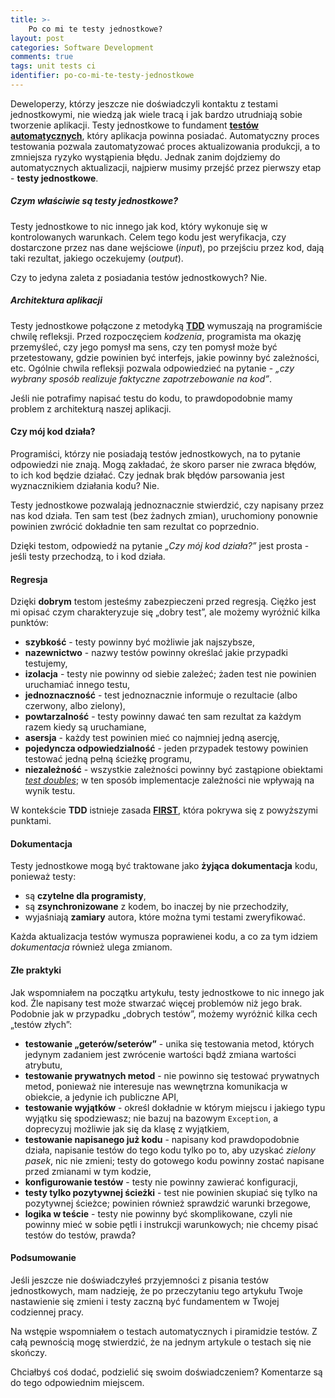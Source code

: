 ```yaml
---
title: >-
    Po co mi te testy jednostkowe?
layout: post
categories: Software Development
comments: true
tags: unit tests ci
identifier: po-co-mi-te-testy-jednostkowe
---
```


Deweloperzy, którzy jeszcze nie doświadczyli kontaktu z testami jednostkowymi, nie wiedzą jak wiele tracą i jak bardzo
utrudniają sobie tworzenie aplikacji. 
Testy jednostkowe to fundament [**testów automatycznych**](https://watirmelon.files.wordpress.com/2012/01/idealautomatedtestingpyramid.png),
który aplikacja powinna posiadać. Automatyczny proces testowania pozwala zautomatyzować proces 
aktualizowania produkcji, a to zmniejsza ryzyko wystąpienia błędu. Jednak zanim dojdziemy do automatycznych
aktualizacji, najpierw musimy przejść przez pierwszy etap - **testy jednostkowe**.

##### Czym właściwie są testy jednostkowe?

Testy jednostkowe to nic innego jak kod, który wykonuje się w kontrolowanych warunkach. Celem tego kodu jest weryfikacja,
czy dostarczone przez nas dane wejściowe (*input*), po przejściu przez kod, dają taki rezultat, jakiego oczekujemy (*output*).

Czy to jedyna zaleta z posiadania testów jednostkowych? Nie.

##### Architektura aplikacji

Testy jednostkowe połączone z metodyką [**TDD**](https://en.wikipedia.org/wiki/Test-driven_development) 
wymuszają na programiście chwilę refleksji. Przed rozpoczęciem *kodzenia*, programista ma okazję przemyśleć,
czy jego pomysł ma sens, czy ten pomysł może być przetestowany, gdzie powinien być interfejs, jakie powinny być zależności, etc.
Ogólnie chwila refleksji pozwala odpowiedzieć na pytanie - *„czy wybrany sposób realizuje faktyczne zapotrzebowanie na kod”*.

Jeśli nie potrafimy napisać testu do kodu, to prawdopodobnie mamy problem z architekturą naszej aplikacji.

#### Czy mój kod działa?

Programiści, którzy nie posiadają testów jednostkowych, na to pytanie odpowiedzi nie znają. Mogą zakładać, że skoro 
parser nie zwraca błędów, to ich kod będzie działać. Czy jednak brak błędów parsowania jest wyznacznikiem działania kodu? Nie.

Testy jednostkowe pozwalają jednoznacznie stwierdzić, czy napisany przez nas kod działa. Ten sam test (bez żadnych zmian), uruchomiony ponownie
powinien zwrócić dokładnie ten sam rezultat co poprzednio.

Dzięki testom, odpowiedź na pytanie *„Czy mój kod działa?”* jest prosta - jeśli testy przechodzą, to i kod działa.

#### Regresja

Dzięki **dobrym** testom jesteśmy zabezpieczeni przed regresją. Ciężko jest mi opisać czym charakteryzuje się „dobry test”, ale możemy wyróżnić kilka punktów:

- **szybkość** - testy powinny być możliwie jak najszybsze,
- **nazewnictwo** - nazwy testów powinny określać jakie przypadki testujemy,
- **izolacja** - testy nie powinny od siebie zależeć; żaden test nie powinien uruchamiać innego testu,
- **jednoznaczność** - test jednoznacznie informuje o rezultacie (albo czerwony, albo zielony),
- **powtarzalność** - testy powinny dawać ten sam rezultat za każdym razem kiedy są uruchamiane,
- **asersja** - każdy test powinien mieć co najmniej jedną asercję,
- **pojedyncza odpowiedzialność** - jeden przypadek testowy powinien testować jedną pełną ścieżkę programu,
- **niezależność** - wszystkie zależności powinny być zastąpione obiektami [*test doubles*](https://en.wikipedia.org/wiki/Test_double); w ten sposób implementacje zależności nie wpływają na wynik testu.

W kontekście **TDD** istnieje zasada [**FIRST**](https://github.com/ghsukumar/SFDC_Best_Practices/wiki/F.I.R.S.T-Principles-of-Unit-Testing),
która pokrywa się z powyższymi punktami.

#### Dokumentacja

Testy jednostkowe mogą być traktowane jako **żyjąca dokumentacja** kodu, ponieważ testy:
 
- są **czytelne dla programisty**,
- są **zsynchronizowane** z kodem, bo inaczej by nie przechodziły,
- wyjaśniają **zamiary** autora, które można tymi testami zweryfikować.

Każda aktualizacja testów wymusza poprawienei kodu, a co za tym idziem *dokumentacja* również ulega zmianom.
 
#### Złe praktyki  

Jak wspomniałem na początku artykułu, testy jednostkowe to nic innego jak kod. Źle napisany test może stwarzać więcej problemów
niż jego brak. Podobnie jak w przypadku „dobrych testów”, możemy wyróżnić kilka cech „testów złych”:

- **testowanie „geterów/seterów”** - unika się testowania metod, których jedynym zadaniem jest zwrócenie wartości bądź zmiana wartości atrybutu,
- **testowanie prywatnych metod** - nie powinno się testować prywatnych metod, ponieważ nie interesuje nas wewnętrzna komunikacja w obiekcie, a jedynie ich publiczne API,
- **testowanie wyjątków** - określ dokładnie w którym miejscu i jakiego typu wyjątku się spodziewasz; nie bazuj na bazowym `Exception`, a doprecyzuj możliwie jak się da klasę z wyjątkiem,
- **testowanie napisanego już kodu** - napisany kod prawdopodobnie działa, napisanie testów do tego kodu tylko po to, aby uzyskać *zielony pasek*, nic nie zmieni; testy do gotowego kodu powinny zostać napisane przed zmianami w tym kodzie,
- **konfigurowanie testów** - testy nie powinny zawierać konfiguracji,
- **testy tylko pozytywnej ścieżki** - test nie powinien skupiać się tylko na pozytywnej ścieżce; powinien również sprawdzić warunki brzegowe,
- **logika w teście** - testy nie powinny być skomplikowane, czyli nie powinny mieć w sobie pętli i instrukcji warunkowych; nie chcemy pisać testów do testów, prawda?

#### Podsumowanie

Jeśli jeszcze nie doświadczyłeś przyjemności z pisania testów jednostkowych, mam nadzieję, że po przeczytaniu tego artykułu Twoje nastawienie się zmieni i testy zaczną być fundamentem w Twojej codziennej pracy.
 
Na wstępie wspomniałem o testach automatycznych i piramidzie testów. Z całą pewnością mogę stwierdzić, że na jednym artykule o testach się nie skończy.

Chciałbyś coś dodać, podzielić się swoim doświadczeniem? Komentarze są do tego odpowiednim miejscem.
